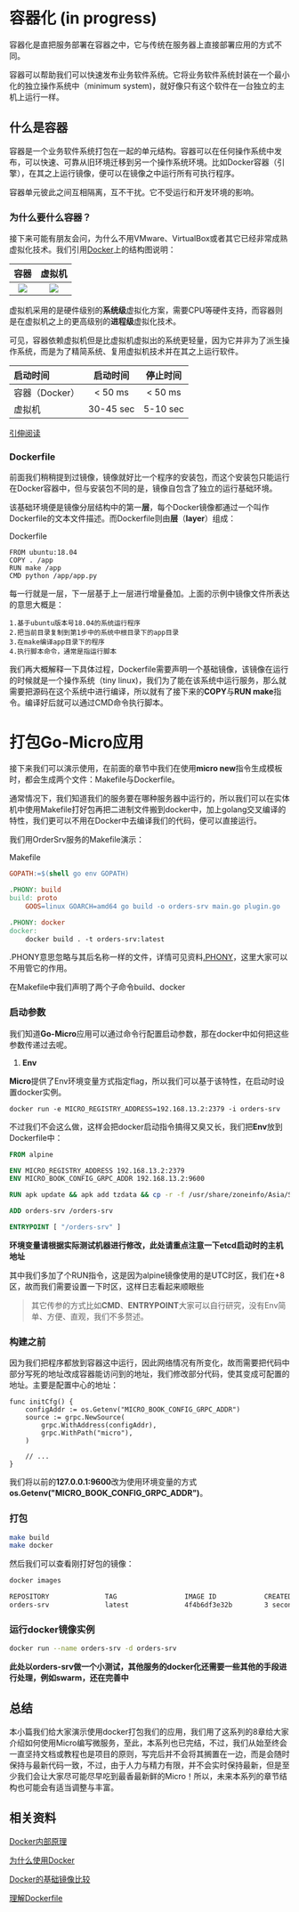 # 容器化 (in progress)

容器化是直把服务部署在容器之中，它与传统在服务器上直接部署应用的方式不同。

容器可以帮助我们可以快速发布业务软件系统。它将业务软件系统封装在一个最小化的独立操作系统中（minimum system)，就好像只有这个软件在一台独立的主机上运行一样。

## 什么是容器

容器是一个业务软件系统打包在一起的单元结构。容器可以在任何操作系统中发布，可以快速、可靠从旧环境迁移到另一个操作系统环境。比如Docker容器（引擎），在其之上运行镜像，便可以在镜像之中运行所有可执行程序。

容器单元彼此之间互相隔离，互不干扰。它不受运行和开发环境的影响。

### 为什么要什么容器？

接下来可能有朋友会问，为什么不用VMware、VirtualBox或者其它已经非常成熟虚拟化技术。我们引用[Docker](https://www.docker.com/resources/what-container)上的结构图说明：

容器             |  虚拟机
:-------------------------:|:-------------------------:
![](../docs/part8_docker-containerized-appliction-blue-border_1.png)  |  ![](../docs/part8_container-vm-whatcontainer_2.png)

虚拟机采用的是硬件级别的**系统级**虚拟化方案，需要CPU等硬件支持，而容器则是在虚拟机之上的更高级别的**进程级**虚拟化技术。

可见，容器依赖虚拟机但是比虚拟机虚拟出的系统更轻量，因为它并非为了派生操作系统，而是为了精简系统、复用虚拟机技术并在其之上运行软件。

启动时间             | 启动时间             |  停止时间
:-------------------------|:-------------------------:|:-------------------------:
容器（Docker）    | < 50 ms| < 50 ms
虚拟机 | 30-45 sec| 5-10 sec

[引伸阅读][Docker内部原理]

### Dockerfile

前面我们稍稍提到过镜像，镜像就好比一个程序的安装包，而这个安装包只能运行在Docker容器中，但与安装包不同的是，镜像自包含了独立的运行基础环境。

该基础环境便是镜像分层结构中的第一**层**，每个Docker镜像都通过一个叫作Dockerfile的文本文件描述。而Dockerfile则由**层**（**layer**）组成：

Dockerfile

```text
FROM ubuntu:18.04
COPY . /app
RUN make /app
CMD python /app/app.py
```

每一行就是一层，下一层基于上一层进行增量叠加。上面的示例中镜像文件所表达的意思大概是：

```text
1.基于ubuntu版本号18.04的系统运行程序
2.把当前目录复制到第1步中的系统中根目录下的app目录
3.在make编译app目录下的程序
4.执行脚本命令，通常是指运行脚本
```

我们再大概解释一下具体过程，Dockerfile需要声明一个基础镜像，该镜像在运行的时候就是一个操作系统（tiny linux)，我们为了能在该系统中运行服务，那么就需要把源码在这个系统中进行编译，所以就有了接下来的**COPY**与**RUN make**指令。编译好后就可以通过CMD命令执行脚本。

# 打包Go-Micro应用

接下来我们可以演示使用，在前面的章节中我们在使用**micro new**指令生成模板时，都会生成两个文件：Makefile与Dockerfile。

通常情况下，我们知道我们的服务要在哪种服务器中运行的，所以我们可以在实体机中使用Makefile打好包再把二进制文件搬到docker中，加上golang交叉编译的特性，我们更可以不用在Docker中去编译我们的代码，便可以直接运行。

我们用OrderSrv服务的Makefile演示：

Makefile

```makefile
GOPATH:=$(shell go env GOPATH)

.PHONY: build
build: proto
	GOOS=linux GOARCH=amd64 go build -o orders-srv main.go plugin.go

.PHONY: docker
docker:
	docker build . -t orders-srv:latest
```

.PHONY意思忽略与其后名称一样的文件，详情可见资料[.PHONY][.PHONY]，这里大家可以不用管它的作用。

在Makefile中我们声明了两个子命令build、docker

### 启动参数

我们知道**Go-Micro**应用可以通过命令行配置启动参数，那在docker中如何把这些参数传递过去呢。

1. **Env**

**Micro**提供了Env环境变量方式指定flag，所以我们可以基于该特性，在启动时设置docker实例。

```
docker run -e MICRO_REGISTRY_ADDRESS=192.168.13.2:2379 -i orders-srv
```

不过我们不会这么做，这样会把docker启动指令搞得又臭又长，我们把**Env**放到Dockerfile中：

```dockerfile
FROM alpine

ENV MICRO_REGISTRY_ADDRESS 192.168.13.2:2379
ENV MICRO_BOOK_CONFIG_GRPC_ADDR 192.168.13.2:9600

RUN apk update && apk add tzdata && cp -r -f /usr/share/zoneinfo/Asia/Shanghai /etc/localtime

ADD orders-srv /orders-srv

ENTRYPOINT [ "/orders-srv" ]
```
**环境变量请根据实际测试机器进行修改，此处请重点注意一下etcd启动时的主机地址**

其中我们多加了个RUN指令，这是因为alpine镜像使用的是UTC时区，我们在+8区，故而我们需要设置一下时区，这样日志看起来顺眼些

> 其它传参的方式比如**CMD**、**ENTRYPOINT**大家可以自行研究，没有Env简单、方便、直观，我们不多赘述。

### 构建之前

因为我们把程序都放到容器这中运行，因此网络情况有所变化，故而需要把代码中部分写死的地址改成容器能访问到的地址，我们修改部分代码，使其变成可配置的地址。主要是配置中心的地址：

```golang
func initCfg() {
	configAddr := os.Getenv("MICRO_BOOK_CONFIG_GRPC_ADDR")
	source := grpc.NewSource(
		grpc.WithAddress(configAddr),
		grpc.WithPath("micro"),
	)
	
	// ...
}
```

我们将以前的**127.0.0.1:9600**改为使用环境变量的方式**os.Getenv("MICRO_BOOK_CONFIG_GRPC_ADDR")**。

### 打包

```bash
make build
make docker
```

然后我们可以查看刚打好包的镜像：

```bash
docker images 

REPOSITORY              TAG                 IMAGE ID            CREATED             SIZE
orders-srv              latest              4f4b6df3e32b        3 seconds ago       32.6MB
```

### 运行docker镜像实例

```bash
docker run --name orders-srv -d orders-srv 
```
**此处以orders-srv做一个小测试，其他服务的docker化还需要一些其他的手段进行处理，例如swarm，还在完善中**

## 总结

本小篇我们给大家演示使用docker打包我们的应用，我们用了这系列的8章给大家介绍如何使用Micro编写微服务，至此，本系列也已完结，不过，我们从始至终会一直坚持文档或教程也是项目的原则，写完后并不会将其搁置在一边，而是会随时保持与最新代码一致，不过，由于人力与精力有限，并不会实时保持最新，但是至少我们会让大家尽可能尽早吃到最香最新鲜的Micro！所以，未来本系列的章节结构也可能会有适当调整与丰富。

## 相关资料

[Docker内部原理][Docker内部原理]

[为什么使用Docker][为什么使用Docker]

[Docker的基础镜像比较](https://nickjanetakis.com/blog/the-3-biggest-wins-when-using-alpine-as-a-base-docker-image)

[理解Dockerfile](https://docs.docker.com/engine/reference/builder/)

[Docker内部原理]: https://medium.com/@nagarwal/understanding-the-docker-internals-7ccb052ce9fe
[为什么使用Docker]: https://runnable.com/docker/why-use-docker

[.PHONY]: https://stackoverflow.com/questions/2145590/what-is-the-purpose-of-phony-in-a-makefile
